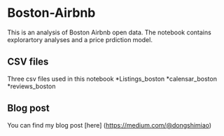# Boston-Airbnb 
This is an analysis of Boston Airbnb open data. The notebook contains explorartory analyses and a price prdiction model.

## CSV files
Three csv files used in this notebook
  *Listings_boston
  *calensar_boston
  *reviews_boston

## Blog post
You can find my blog post [here] (https://medium.com/@dongshimiao)
